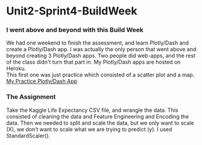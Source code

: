 # Unit2-Sprint4-BuildWeek
### I went above and beyond with this Build Week
We had one weekend to finish the assessment, and learn Plotly/Dash and create a Plotly/Dash app. I was actually the only person that went above and beyond creating 3 Plotly/Dash apps. Two people did web-apps, and the rest of the class didn't turn that part in. My Plotly/Dash apps are hosted on Heroku.<br/>
This first one was just practice which consisted of a scatter plot and a map.<br/>
[My Practice Plotly/Dash App](https://data-science2021.herokuapp.com/)
### The Assignment 
Take the Kaggle Life Expectancy CSV file, and wrangle the data. This consisted of cleaning the data and Feature Engineering and Encoding the data. Then we needed to split and scale the data, but we only want to scale (X), we don’t want to scale what we are trying to predict (y). I used StandardScaler().<br/>



<br/>
